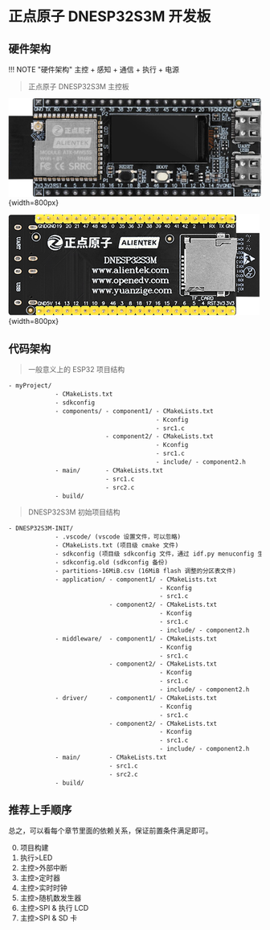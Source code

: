 # 正点原子 DNESP32S3M 开发板

## 硬件架构

!!! NOTE "硬件架构"
    主控 + 感知 + 通信 + 执行 + 电源
 
>正点原子 DNESP32S3M 主控板

![DNESP32S3M](DNESP32S3M.png){width=800px}

![DNESP32S3M-BACK](DNESP32S3M-BACK.png){width=800px}

## 代码架构

>一般意义上的 ESP32 项目结构

```txt
- myProject/
             - CMakeLists.txt
             - sdkconfig
             - components/ - component1/ - CMakeLists.txt
                                         - Kconfig
                                         - src1.c
                           - component2/ - CMakeLists.txt
                                         - Kconfig
                                         - src1.c
                                         - include/ - component2.h
             - main/       - CMakeLists.txt
                           - src1.c
                           - src2.c
             - build/

```

>DNESP32S3M 初始项目结构

```txt
- DNESP32S3M-INIT/
             - .vscode/ (vscode 设置文件，可以忽略)
             - CMakeLists.txt (项目级 cmake 文件)
             - sdkconfig (项目级 sdkconfig 文件，通过 idf.py menuconfig 生成)
             - sdkconfig.old (sdkconfig 备份)
             - partitions-16MiB.csv (16MiB flash 调整的分区表文件)
             - application/ - component1/ - CMakeLists.txt
                                          - Kconfig
                                          - src1.c
                            - component2/ - CMakeLists.txt
                                          - Kconfig
                                          - src1.c
                                          - include/ - component2.h
             - middleware/  - component1/ - CMakeLists.txt
                                          - Kconfig
                                          - src1.c
                            - component2/ - CMakeLists.txt
                                          - Kconfig
                                          - src1.c
                                          - include/ - component2.h
             - driver/      - component1/ - CMakeLists.txt
                                          - Kconfig
                                          - src1.c
                            - component2/ - CMakeLists.txt
                                          - Kconfig
                                          - src1.c
                                          - include/ - component2.h
             - main/        - CMakeLists.txt
                            - src1.c
                            - src2.c
             - build/

```

## 推荐上手顺序

总之，可以看每个章节里面的依赖关系，保证前置条件满足即可。

0. 项目构建
1. 执行>LED
2. 主控>外部中断
3. 主控>定时器
4. 主控>实时时钟
5. 主控>随机数发生器
6. 主控>SPI & 执行 LCD
7. 主控>SPI & SD 卡

